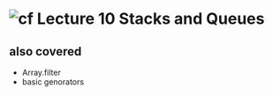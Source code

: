 ![cf](http://i.imgur.com/7v5ASc8.png) Lecture 10 Stacks and Queues
====

## also covered
* Array.filter
* basic genorators
